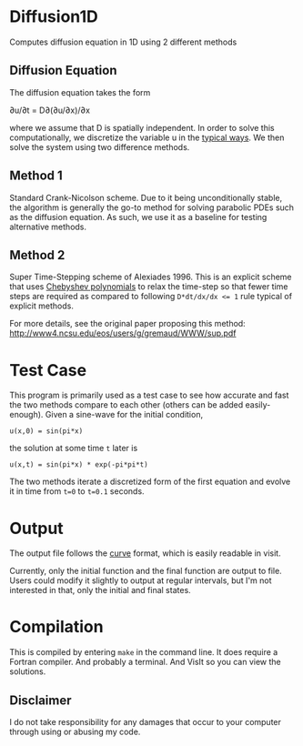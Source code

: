 Diffusion1D
===========

Computes diffusion equation in 1D using 2 different methods

Diffusion Equation
------------------
The diffusion equation takes the form

∂u/∂t = D∂(∂u/∂x)/∂x

where we assume that D is spatially independent. In order to solve this computationally, we discretize the variable u in the [typical ways](https://me.ucsb.edu/~moehlis/APC591/tutorials/tutorial5/node3.html). We then solve the system using two difference methods.

Method 1
--------
Standard Crank-Nicolson scheme. Due to it being unconditionally stable, the algorithm is generally the go-to method for solving parabolic PDEs such as the diffusion equation. As such, we use it as a baseline for testing alternative methods.

Method 2
--------
Super Time-Stepping scheme of Alexiades 1996. This is an explicit scheme that uses [Chebyshev polynomials](https://en.wikipedia.org/wiki/Chebyshev_polynomials) to relax the time-step so that fewer time steps are required as compared to following `D*dt/dx/dx <= 1` rule typical of explicit methods. 

For more details, see the original paper proposing this method: http://www4.ncsu.edu/eos/users/g/gremaud/WWW/sup.pdf

Test Case
=========
This program is primarily used as a test case to see how accurate and fast the two methods compare to each other (others can be added easily-enough). Given a sine-wave for the initial condition, 

`u(x,0) = sin(pi*x)`

the solution at some time `t` later is

`u(x,t) = sin(pi*x) * exp(-pi*pi*t)`

The two methods iterate a discretized form of the first equation and evolve it in time from `t=0` to `t=0.1` seconds.

Output
======
The output file follows the [curve](http://www.visitusers.org/index.php?title=Reading_curve_data) format, which is easily readable in visit.

Currently, only the initial function and the final function are output to file. Users could modify it slightly to output at regular intervals, but I'm not interested in that, only the initial and final states.


Compilation
===========

This is compiled by entering `make` in the command line. It does require a Fortran compiler. And probably a terminal. And VisIt so you can view the solutions.


Disclaimer
----------
I do not take responsibility for any damages that occur to your computer through using or abusing my code.
